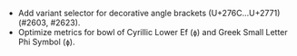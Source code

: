 * Add variant selector for decorative angle brackets (U+276C...U+2771) (#2603, #2623).
* Optimize metrics for bowl of Cyrillic Lower Ef (`ф`) and Greek Small Letter Phi Symbol (`ϕ`).
